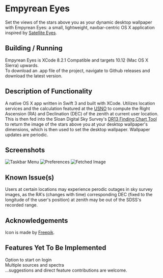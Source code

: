 # Empyrean Eyes

Set the views of the stars above you as your dynamic desktop wallpaper with Empyrean Eyes: a small, lightweight, navbar-centric OS X application inspired by [Satellite Eyes](https://github.com/tomtaylor/satellite-eyes). 

## Building / Running

Empyrean Eyes is XCode 8.2.1 Compatible and targets 10.12 (Mac OS X Sierra) upwards.  
To download an .app file of the project, navigate to Github releases and download the latest version.  

## Description of Functionality 

A native OS X app written in Swift 3 and built with XCode. Utilizes location services and the calculation featured at the [USNO](http://aa.usno.navy.mil/faq/docs/GAST.php) to compute the Right Ascension (RA) and Declination (DEC) of the zenith at current user location. This is then fed into the Sloan Digital Sky Survey's [DR13 Finding Chart Tool](http://skyserver.sdss.org/dr13/en/tools/chart/chartinfo.aspx) to return the image of the stars above you at your desktop wallpaper's dimensions, which is then used to set the desktop wallpaper. Wallpaper updates are periodic. 

## Screenshots  

![Taskbar Menu](images/1.png?raw=true "Taskbar Menu")
![Preferences](images/2.png?raw=true "Preferences")
![Fetched Image](images/3.png?raw=true "Fetched Image")

## Known Issue(s)

Users at certain locations may experience perodic outages in sky survey images, as the RA's (changes with time) corresponding DEC (fixed to the longitude of the user's position) at zenith may be out of the SDSS's recorded range.

## Acknowledgements

Icon is made by [Freepik](http://www.flaticon.com/authors/freepik).

## Features Yet To Be Implemented

Option to start on login  
Multiple sources and spectra  
...suggestions and direct feature contributions are welcome. 
